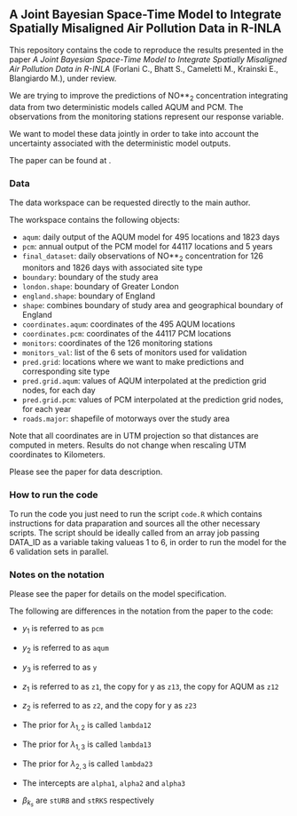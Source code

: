 A Joint Bayesian Space-Time Model to Integrate Spatially Misaligned Air Pollution Data in R-INLA
------------------------------------------------------------------------------------------------

This repository contains the code to reproduce the results presented in
the paper *A Joint Bayesian Space-Time Model to Integrate Spatially
Misaligned Air Pollution Data in R-INLA* (Forlani C., Bhatt S.,
Cameletti M., Krainski E., Blangiardo M.), under review.

We are trying to improve the predictions of NO**<sub>2</sub>
concentration integrating data from two deterministic models called AQUM
and PCM. The observations from the monitoring stations represent our
response variable.

We want to model these data jointly in order to take into account the
uncertainty associated with the deterministic model outputs.

The paper can be found at .

### Data

The data workspace can be requested directly to the main author.

The workspace contains the following objects:

-   `aqum`: daily output of the AQUM model for 495 locations and 1823
    days
-   `pcm`: annual output of the PCM model for 44117 locations and 5
    years
-   `final_dataset`: daily observations of NO**<sub>2</sub>
    concentration for 126 monitors and 1826 days with associated site
    type
-   `boundary`: boundary of the study area
-   `london.shape`: boundary of Greater London
-   `england.shape`: boundary of England
-   `shape`: combines boundary of study area and geographical boundary
    of England
-   `coordinates.aqum`: coordinates of the 495 AQUM locations
-   `coordinates.pcm`: coordinates of the 44117 PCM locations
-   `monitors`: coordinates of the 126 monitoring stations
-   `monitors_val`: list of the 6 sets of monitors used for validation
-   `pred.grid`: locations where we want to make predictions and
    corresponding site type
-   `pred.grid.aqum`: values of AQUM interpolated at the prediction grid
    nodes, for each day
-   `pred.grid.pcm`: values of PCM interpolated at the prediction grid
    nodes, for each year
-   `roads.major`: shapefile of motorways over the study area

Note that all coordinates are in UTM projection so that distances are
computed in meters. Results do not change when rescaling UTM coordinates
to Kilometers.

Please see the paper for data description.

### How to run the code

To run the code you just need to run the script `code.R` which contains
instructions for data praparation and sources all the other necessary
scripts. The script should be ideally called from an array job passing
DATA\_ID as a variable taking valueas 1 to 6, in order to run the model
for the 6 validation sets in parallel.

<!-- These can also be run manually setting `data_id` (1 to 6) and `formula_id` (1 to 9) once the data are loaded. -->
### Notes on the notation

Please see the paper for details on the model specification.

The following are differences in the notation from the paper to the
code:

-   *y*<sub>1</sub> is referred to as `pcm`

-   *y*<sub>2</sub> is referred to as `aqum`

-   *y*<sub>3</sub> is referred to as `y`

-   *z*<sub>1</sub> is referred to as `z1`, the copy for y as `z13`, the
    copy for AQUM as `z12`

-   *z*<sub>2</sub> is referred to as `z2`, and the copy for y as `z23`

-   The prior for *λ*<sub>1, 2</sub> is called `lambda12`

-   The prior for *λ*<sub>1, 3</sub> is called `lambda13`

-   The prior for *λ*<sub>2, 3</sub> is called `lambda23`

-   The intercepts are `alpha1`, `alpha2` and `alpha3`

-   *β*<sub>*k*<sub>*s*</sub></sub> are `stURB` and `stRKS` respectively

<!---

# Model specification


### Data 

* PCM covariate ($Y_{1}$): annual ($t_1=5$) NO2 concentration output from deterministic model at $s_1=44117$ grid nodes
* AQUM covariate ($Y_{2}$): daily ($t_2=1826$) NO2 concentration output from deterministic model at $s_2=495$ grid nodes
* Response variable ($Y_{3}$): daily NO2 concentration at $s_3=126$ monitoring stations for $t=1,\dots,t_2$, $t_2=1826$ consecutive days (time series are not all complete)
* Site type covariate: categorical variable associated with the monitoring stations ($k=0$: rural (reference), $k=1$: urban and $k=2$: road-kerb side)

### Assumptions
* AQUM provides spatial and temporal information 
* PCM provides spatial-only information because temporal resolution is very low
* Underlying spatial field ($z_1(s)$) is the same for PCM, AQUM and monitor observations (they all measure NO$_2$ concentration)
* Underlying temporal field ($z_2(t)$) is the same for AQUM and monitor observations (they both measure NO$_2$ concentration)

### Level 1:

Let $y_i(s,t)$ denote the PCM ($i=1$) and AQUM ($i=2$) data and the observed NO$_2$ concentration ($i=3$) at the generic time point $t$ and site $s$, on the logarithmic scale. These are assumed to be normally distributed, with mean $\eta_i(s,t)$ and measurement error variance $\sigma^2_{\epsilon_i}$: 

$y_1(s,t) \sim N(\eta_1(s), \sigma^{2}_{\epsilon_1}) \qquad \text{(PCM)}$

$y_2(s,t) \sim N(\eta_2(t), \sigma^{2}_{\epsilon_2}) \qquad \text{(AQUM)}$

$y_3(s,t) \sim N(\eta_3(s,t), \sigma^{2}_{\epsilon_3}) \qquad \text{(Ground observations)}$

The three corresponding linear predictors are:

$\eta_1(s) = \alpha_1 + z_1(s) \qquad \text{(PCM)}$

$\eta_2(t) = \alpha_2 + z_2(t) \qquad \text{(AQUM)}$

$\eta_3(s,t) = \alpha_1 + \alpha_2 + \alpha_3  + \beta_{k_s} + \lambda_{1,3} z_1(s) + \lambda_{2,3} z_2(t) + z_3(t,k{_s})$

where 

* $\alpha_i$ are the intercepts
* $\lambda_{i,j}$ are optional scaling parameters
* $\beta_{k_s}$ is the fixed effects for the site type as categorical variable ($k=0$: rural (reference), $k=1$: urban and $k=2$: road-kerb side)
* $z_1$ and $z_2$ are the shared random effects
* $z_3(t,k{_s})$ is an interaction term which allows for a different residual temporal trend for each site type

### Level 2

* $\boldsymbol{z}_1 \sim MVN(\textbf{0}, \sigma^2_{z_1}\boldsymbol{\Sigma})$ is the common spatial latent field, with $\boldsymbol{\Sigma}$ being the correlation matrix defined by the Mat\'ern stationary and isotropic covariance function. Note that $\boldsymbol{z}_1$ is then calibrated on the monitor observations through $\lambda_{1,3}$ and $\lambda_{1,3}$. 
* $z_2(t)$ is the $t$-th element of the temporal latent field $\boldsymbol{z_2}$, and is modelled as a random walk: $z_2(t) \sim N(z_2(t-1), \sigma^2_{z_2})$. %This is defined on AQUM and copied in $\boldsymbol{\eta_3}$ with a calibration coefficient.
Similarly to $\boldsymbol{z}_1$, $\boldsymbol{z}_2$ is calibrated on the monitor observations through $\lambda_{2,3}$. 
* $z_3(t,k{_s})$ is the residual temporal trend assumed to be different for each site type (rural, urban, road-kerb side), and modelled as first order autoregressive $z_3(t,k{_s}) \sim N(\rho z_3(t-1,k{_s}), \sigma^2_{z_3})$. In other words, we assume conditionally independent replications of the same latent field for each site type, with shared hyperparameters.



### Level 3

* $log(1/\sigma^2_{z_1}) \sim logGamma(1, 5e-05)$
 
* $log(1/\sigma^2_{z_3}) \sim logGamma(1, 5e-05)$
 
* $P(\sigma_{z_2}>SD(AQUM))=0.01$

* $\rho \sim N(0.3,0.5)$ 
 
* $P(r<r_0)=0.95$, where $r_0 = 1/5$ of the domain size
 
* $P(\sigma_{z_2}>\sigma_0)=0.5$, where $\sigma_0 = 100$.

* $log(1/\sigma^2_{\epsilon_i}) \sim logGamma(1, 5e-05)$, $i=1,2,3$
 
* $\alpha_i, \beta_{k{_s}} \sim N(0,1000)$
 
* $\lambda_{1,3}, \lambda_{2,3} \sim N(1, 0.01)$


-->
